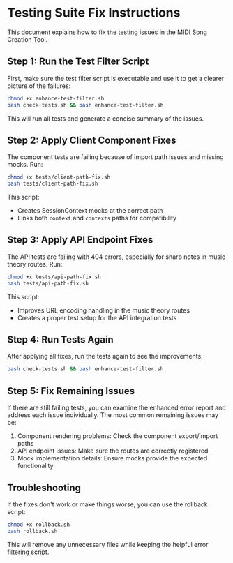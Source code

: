# Testing Suite Fix Instructions

This document explains how to fix the testing issues in the MIDI Song Creation Tool.

## Step 1: Run the Test Filter Script

First, make sure the test filter script is executable and use it to get a clearer picture of the failures:

```bash
chmod +x enhance-test-filter.sh
bash check-tests.sh && bash enhance-test-filter.sh
```

This will run all tests and generate a concise summary of the issues.

## Step 2: Apply Client Component Fixes

The component tests are failing because of import path issues and missing mocks. Run:

```bash
chmod +x tests/client-path-fix.sh
bash tests/client-path-fix.sh
```

This script:
- Creates SessionContext mocks at the correct path
- Links both `context` and `contexts` paths for compatibility

## Step 3: Apply API Endpoint Fixes

The API tests are failing with 404 errors, especially for sharp notes in music theory routes. Run:

```bash
chmod +x tests/api-path-fix.sh
bash tests/api-path-fix.sh
```

This script:
- Improves URL encoding handling in the music theory routes
- Creates a proper test setup for the API integration tests

## Step 4: Run Tests Again

After applying all fixes, run the tests again to see the improvements:

```bash
bash check-tests.sh && bash enhance-test-filter.sh
```

## Step 5: Fix Remaining Issues

If there are still failing tests, you can examine the enhanced error report and address each issue individually. The most common remaining issues may be:

1. Component rendering problems: Check the component export/import paths
2. API endpoint issues: Make sure the routes are correctly registered
3. Mock implementation details: Ensure mocks provide the expected functionality

## Troubleshooting

If the fixes don't work or make things worse, you can use the rollback script:

```bash
chmod +x rollback.sh
bash rollback.sh
```

This will remove any unnecessary files while keeping the helpful error filtering script.
